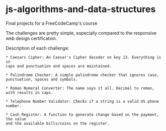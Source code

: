 # js-algorithms-and-data-structures

Final projects for a FreeCodeCamp's course

The challenges are pretty simple, especially compared to the
responsive web design certification.

Description of each challenge:

    * Caesars Cipher: An Caesar's Cipher decoder on key 13. Everything is in
    caps and punctuation and spaces are maintained.

    * Palindrome Checker: A simple palindrome checker that ignores case,
    punctuation, spaces and symbols.

    * Roman Numeral Converter: The name says it all. Decimal to roman,
    with results in caps.

    * Telephone Number Validator: Checks if a string is a valid US phone number.

    * Cash Register: A function to generate change based on the payment, the value
    and the available bills/coins on the register.
